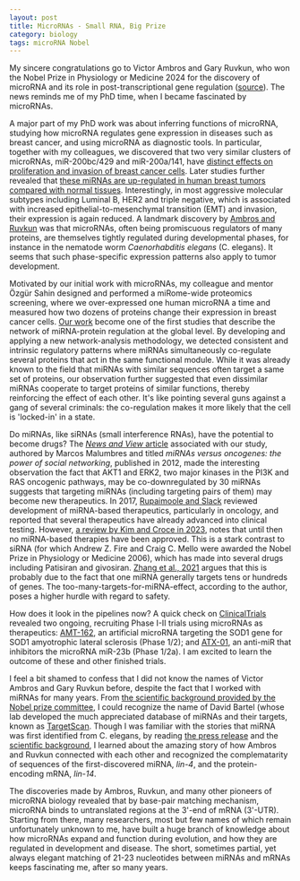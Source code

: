 ```yaml
---
layout: post
title: MicroRNAs - Small RNA, Big Prize
category: biology
tags: microRNA Nobel
---
```


My sincere congratulations go to Victor Ambros and Gary Ruvkun, who won the Nobel Prize in Physiology or Medicine 2024 for the discovery of microRNA and its role in post-transcriptional gene regulation ([source](https://www.nobelprize.org/prizes/medicine/2024/summary/)). The news reminds me of my PhD time, when I became fascinated by microRNAs.

A major part of my PhD work was about inferring functions of microRNA, studying how microRNA regulates gene expression in diseases such as breast cancer, and using microRNA as diagnostic tools. In particular, together with my colleagues, we discovered that two very similar clusters of microRNAs, miR-200bc/429 and miR-200a/141, have [distinct effects on proliferation and invasion of breast cancer cells](https://www.nature.com/articles/onc2010201). Later studies further revealed that [these miRNAs are up-regulated in human breast tumors compared with normal tissues](https://www.nature.com/articles/s41598-021-82286-1). Interestingly, in most aggressive molecular subtypes including Luminal B, HER2 and triple negative, which is associated with increased epithelial-to-mesenchymal transition (EMT) and invasion, their expression is again reduced. A landmark discovery by [Ambros and Ruvkun](https://www.nobelprize.org/prizes/medicine/2024/advanced-information/) was that microRNAs, often being promiscuous regulators of many proteins, are themselves tightly regulated during developmental phases, for instance in the nematode worm *Caenorhabditis elegans* (C. elegans). It seems that such phase-specific expression patterns also apply to tumor development.

Motivated by our initial work with microRNAs, my colleague and mentor Özgür Sahin designed and performed a miRome-wide proteomics screening, where we over-expressed one human microRNA a time and measured how two dozens of proteins change their expression in breast cancer cells. [Our work](https://www.embopress.org/doi/full/10.1038/msb.2011.100) become one of the first studies that describe the network of miRNA-protein regulation at the global level. By developing and applying a new network-analysis methodology, we detected consistent and intrinsic regulatory patterns where miRNAs simultaneously co-regulate several proteins that act in the same functional module. While it was already known to the field that miRNAs with similar sequences often target a same set of proteins, our observation further suggested that even dissimilar miRNAs cooperate to target proteins of similar functions, thereby reinforcing the effect of each other. It's like pointing several guns against a gang of several criminals: the co-regulation makes it more likely that the cell is 'locked-in' in a state.

Do miRNAs, like siRNAs (small interference RNAs), have the potential to become drugs? The [*News and View* article](https://www.embopress.org/doi/full/10.1038/msb.2012.2) associated with our study, authored by Marcos Malumbres and titled *miRNAs versus oncogenes: the power of social networking*, published in 2012, made the interesting observation the fact that AKT1 and ERK2, two major kinases in the PI3K and RAS oncogenic pathways, may be co-downregulated by 30 miRNAs suggests that targeting miRNAs (including targeting pairs of them) may become new therapeutics. In 2017, [Rupaimoole and Slack](https://www.nature.com/articles/nrd.2016.246) reviewed development of miRNA-based therapeutics, particularly in oncology, and reported that several therapeutics have already advanced into clinical testing. However, [a review by Kim and Croce in 2023](https://www.nature.com/articles/s12276-023-01050-9), notes that until then no miRNA-based therapies have been approved. This is a stark contrast to siRNA (for which Andrew Z. Fire and Craig C. Mello were awarded the Nobel Prize in Physiology or Medicine 2006), which has made into several drugs including Patisiran and givosiran. [Zhang et al., 2021](https://www.ncbi.nlm.nih.gov/pmc/articles/PMC7910153/) argues that this is probably due to the fact that one miRNA generally targets tens or hundreds of genes. The too-many-targets-for-miRNA-effect, according to the author, poses a higher hurdle with regard to safety.

How does it look in the pipelines now? A quick check on [ClinicalTrials](https://clinicaltrials.gov/search?intr=miRNA&aggFilters=phase:3%202%201,status:rec) revealed two ongoing, recruiting Phase I-II trials using microRNAs as therapeutics: [AMT-162](https://clinicaltrials.gov/study/NCT06100276), an artificial microRNA targeting the SOD1 gene for SOD1 amyotrophic lateral sclerosis (Phase 1/2); and [ATX-01](https://clinicaltrials.gov/study/NCT06300307), an anti-miR that inhibitors the microRNA miR-23b (Phase 1/2a). I am excited to learn the outcome of these and other finished trials.

I feel a bit shamed to confess that I did not know the names of Victor Ambros and Gary Ruvkun before, despite the fact that I worked with miRNAs for many years. From [the scientific background provided by the Nobel prize committee](https://www.nobelprize.org/prizes/medicine/2024/advanced-information/), I could recognize the name of David Bartel (whose lab developed the much appreciated database of miRNAs and their targets, known as [TargetScan](https://www.targetscan.org/vert_80/). Though I was familiar with the stories that miRNA was first identified from C. elegans, by reading [the press release](https://www.nobelprize.org/prizes/medicine/2024/press-release/) and the [scientific background](https://www.nobelprize.org/prizes/medicine/2024/advanced-information/), I learned about the amazing story of how Ambros and Ruvkun connected with each other and recognized the complematarity of sequences of the first-discovered miRNA, *lin-4*, and the protein-encoding mRNA, *lin-14*.

The discoveries made by Ambros, Ruvkun, and many other pioneers of microRNA biology revealed that by base-pair matching mechanism, microRNA binds to untranslated regions at the 3'-end of mRNA (3'-UTR). Starting from there, many researchers, most but few names of which remain unfortunately unknown to me, have built a huge branch of knowledge about how microRNAs expand and function during evolution, and how they are regulated in development and disease. The short, sometimes partial, yet always elegant matching of 21-23 nucleotides between miRNAs and mRNAs keeps fascinating me, after so many years.

